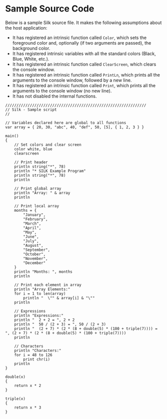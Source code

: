 # Sample Source Code

Below is a sample Silk source file. It makes the following assumptions about the host application:

- It has registered an intrinsic function called `Color`, which sets the foreground color and, optionally (if two arguments are passed), the background color.
- It has registered intrinsic variables with all the standard colors (Black, Blue, White, etc.).
- It has registered an intrinsic function called `ClearScreen`, which clears the console window.
- It has registered an intrinsic function called `PrintLn`, which prints all the arguments to the console window, followed by a new line.
- It has registered an intrinsic function called `Print`, which prints all the arguments to the console window (no new line).
- It has not disabled the internal functions.

```
///////////////////////////////////////////////////////////////
// Silk - Sample script
//

// Variables declared here are global to all functions
var array = { 20, 30, "abc", 40, "def", 50, [5], { 1, 2, 3 } }

main()
{
    // Set colors and clear screen
    color white, blue
    clearscreen

    // Print header
    println string("*", 78)
    println "* SILK Example Program"
    println string("*", 78)
    println

    // Print global array
    println "Array: " & array
    println

    // Print local array
    months = {
        "January",
        "February",
        "March",
        "April",
        "May",
        "June",
        "July",
        "August",
        "September",
        "October",
        "November",
        "December"
    }
    println "Months: ", months
    println

    // Print each element in array
    println "Array Elements:"
    for i = 1 to len(array)
        println "  \"" & array[i] & "\""
    println

    // Expressions
    println "Expressions:"
    println "  2 + 2 = ", 2 + 2
    println "  50 / (2 + 3) = ", 50 / (2 + 3)
    println "  (2 + 7) * (2 * (8 + double(5) * (100 + triple(7)))) = ", (2 + 7) * (2 * (8 + double(5) * (100 + triple(7))))
    println

    // Characters
    println "Characters:"
    for i = 48 to 126
        print chr(i)
    println
}

double(x)
{
    return x * 2
}

triple(x)
{
    return x * 3
}
```
